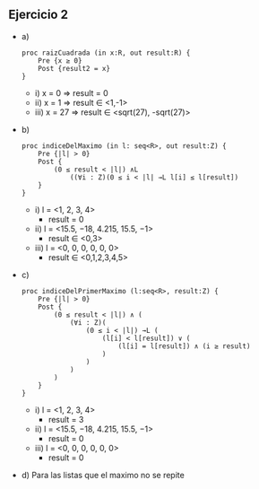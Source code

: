 ## Ejercicio 2

- a)
    ~~~
    proc raizCuadrada (in x:R, out result:R) {
        Pre {x ≥ 0}
        Post {result2 = x}
    }
    ~~~
    - i) x = 0 => result = 0
    - ii) x = 1 => result ∈ <1,-1>
    - iii) x = 27 => result ∈ <sqrt(27), -sqrt(27)> 

- b)
    ~~~
    proc indiceDelMaximo (in l: seq<R>, out result:Z) {
        Pre {|l| > 0}
        Post {
            (0 ≤ result < |l|) ∧L 
                ((∀i : Z)(0 ≤ i < |l| →L l[i] ≤ l[result])
        }
    }
    ~~~
    - i) l = <1, 2, 3, 4>
        - result = 0
    - ii) l = <15.5, −18, 4.215, 15.5, −1>
        - result ∈ <0,3>
    - iii) l = <0, 0, 0, 0, 0, 0>
        - result ∈ <0,1,2,3,4,5>

- c)
    ~~~
    proc indiceDelPrimerMaximo (l:seq<R>, result:Z) {
        Pre {|l| > 0}
        Post {
            (0 ≤ result < |l|) ∧ (
                (∀i : Z)(
                    (0 ≤ i < |l|) →L (
                        (l[i] < l[result]) ∨ (
                            (l[i] = l[result]) ∧ (i ≥ result)
                        )
                    )
                )
            )
        }
    }
    ~~~
    - i) l = <1, 2, 3, 4>
        - result = 3
    - ii) l = <15.5, −18, 4.215, 15.5, −1>
        - result = 0
    - iii) l = <0, 0, 0, 0, 0, 0>
        - result = 0

- d) Para las listas que el maximo no se repite